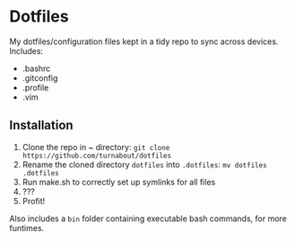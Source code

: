 # Dotfiles
My dotfiles/configuration files kept in a tidy repo to sync across devices. Includes:

* .bashrc
* .gitconfig
* .profile
* .vim

## Installation
1. Clone the repo in ~ directory: `git clone https://github.com/turnabout/dotfiles`
2. Rename the cloned directory `dotfiles` into `.dotfiles`: `mv dotfiles .dotfiles`
3. Run make.sh to correctly set up symlinks for all files
4. ???
5. Profit!

Also includes a `bin` folder containing executable bash commands, for more funtimes.